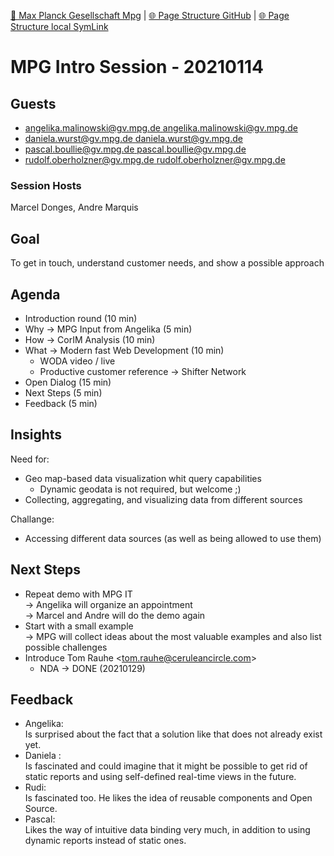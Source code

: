 [📁 Max Planck Gesellschaft Mpg](../max-planck-gesellschaft-mpg.md) | [🌐 Page Structure GitHub](/2cu.atlassian.net/wiki/spaces/CCU/pages/500000006/mpg-intro-session-20210114.md) | [🌐 Page Structure local SymLink](./mpg-intro-session-20210114.page.md)

# MPG Intro Session - 20210114

## Guests

- [angelika.malinowski@gv.mpg.de <angelika.malinowski@gv.mpg.de>](https://ox.hosteurope.de/appsuite/#)
- [daniela.wurst@gv.mpg.de <daniela.wurst@gv.mpg.de>](https://ox.hosteurope.de/appsuite/#)
- [pascal.boullie@gv.mpg.de <pascal.boullie@gv.mpg.de>](https://ox.hosteurope.de/appsuite/#)
- [rudolf.oberholzner@gv.mpg.de <rudolf.oberholzner@gv.mpg.de>](https://ox.hosteurope.de/appsuite/#)

### Session Hosts

Marcel Donges, Andre Marquis

## Goal

To get in touch, understand customer needs, and show a possible approach

## Agenda

- Introduction round (10 min)
- Why → MPG Input from Angelika (5 min)
- How → CorIM Analysis (10 min)
- What → Modern fast Web Development (10 min)
  - WODA video / live
  - Productive customer reference → Shifter Network
- Open Dialog (15 min)
- Next Steps (5 min)
- Feedback (5 min)

## Insights

Need for:

- Geo map-based data visualization whit query capabilities
  - Dynamic geodata is not required, but welcome ;)
- Collecting, aggregating, and visualizing data from different sources

Challange:

- Accessing different data sources (as well as being allowed to use them)

## Next Steps

- Repeat demo with MPG IT  
\-> Angelika will organize an appointment  
\-> Marcel and Andre will do the demo again
- Start with a small example  
\-> MPG will collect ideas about the most valuable examples and also list possible challenges
- Introduce Tom Rauhe <[tom.rauhe@ceruleancircle.com](mailto:tom.rauhe@ceruleancircle.com)\>
  - NDA → DONE (20210129)

## Feedback

- Angelika:  
Is surprised about the fact that a solution like that does not already exist yet.
- Daniela :  
Is fascinated and could imagine that it might be possible to get rid of static reports and using self-defined real-time views in the future.
- Rudi:  
Is fascinated too. He likes the idea of reusable components and Open Source.
- Pascal:  
Likes the way of intuitive data binding very much, in addition to using dynamic reports instead of static ones.
